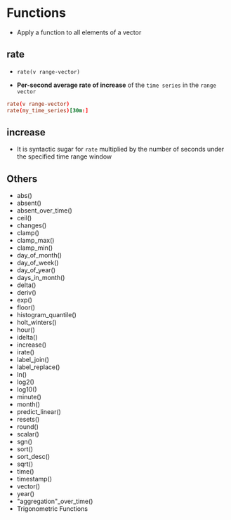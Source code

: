 # Functions

- Apply a function to all elements of a vector

## rate

- `rate(v range-vector)`

- **Per-second average rate of increase** of the `time series` in the `range vector`

```conf
rate(v range-vector)
rate(my_time_series)[30m:]
```

## increase

- It is syntactic sugar for `rate` multiplied by the number of seconds under the specified time range window

## Others

- abs()
- absent()
- absent_over_time()
- ceil()
- changes()
- clamp()
- clamp_max()
- clamp_min()
- day_of_month()
- day_of_week()
- day_of_year()
- days_in_month()
- delta()
- deriv()
- exp()
- floor()
- histogram_quantile()
- holt_winters()
- hour()
- idelta()
- increase()
- irate()
- label_join()
- label_replace()
- ln()
- log2()
- log10()
- minute()
- month()
- predict_linear()
- resets()
- round()
- scalar()
- sgn()
- sort()
- sort_desc()
- sqrt()
- time()
- timestamp()
- vector()
- year()
- "aggregation"\_over_time()
- Trigonometric Functions

